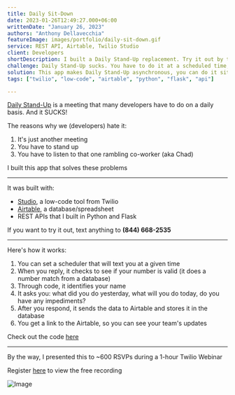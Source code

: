 ```yaml
---
title: Daily Sit-Down
date: 2023-01-26T12:49:27.000+06:00
writtenDate: "January 26, 2023"
authors: "Anthony Dellavecchia"
featureImage: images/portfolio/daily-sit-down.gif
service: REST API, Airtable, Twilio Studio
client: Developers
shortDescription: I built a Daily Stand-Up replacement. Try it out by texting (844) 668-2535
challenge: Daily Stand-Up sucks. You have to do it at a scheduled time, you have to stand up, and you have to listen to "Chad" ramble for 15 minutes
solution: This app makes Daily Stand-Up asynchronous, you can do it sitting down, and you don't have to listen to "Chad" anymore
tags: ["twilio", "low-code", "airtable", "python", "flask", "api"]

---
```


[Daily Stand-Up](https://www.atlassian.com/agile/scrum/standups) is a meeting that many developers have to do on a daily basis. And it SUCKS!

The reasons why we (developers) hate it:

1. It's just another meeting
2. You have to stand up
3. You have to listen to that one rambling co-worker (aka Chad)

I built this app that solves these problems

---

It was built with:
 - [Studio](https://www.twilio.com/docs/studio), a low-code tool from Twilio
 - [Airtable](https://airtable.com/), a database/spreadsheet
 - REST APIs that I built in Python and Flask

If you want to try it out, text anything to **(844) 668-2535**

---

Here's how it works:
1. You can set a scheduler that will text you at a given time
2. When you reply, it checks to see if your number is valid (it does a number match from a database)
3. Through code, it identifies your name
4. It asks you: what did you do yesterday, what will you do today, do you have any impediments?
5. After you respond, it sends the data to Airtable and stores it in the database
6. You get a link to the Airtable, so you can see your team's updates

Check out the code [here](https://github.com/anthonyjdella/level-up-with-twilio-studio)

---

By the way, I presented this to ~600 RSVPs during a 1-hour Twilio Webinar

Register [here](https://interactive.twilio.com/level-up-with-studio-prototype-enhance-and-share-your-workflows-webinar) to view the free recording

![Image](/images/portfolio/level-up.png)
